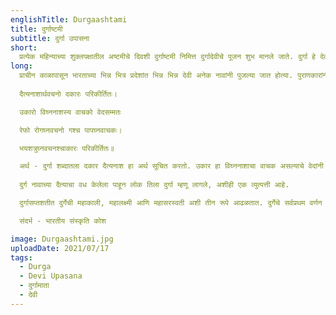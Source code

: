 ```yaml
---
englishTitle: Durgaashtami
title: दुर्गाष्टमी
subtitle: दुर्गा उपासना
short:
  प्रत्येक महिन्याच्या शुक्लपक्षातील अष्टमीचे दिवशी दुर्गाष्टमी निमित्त दुर्गादेवीचे पूजन शुभ मानले जाते. दुर्गा हे देवीचे एक सुप्रसिद्ध स्वरूप आहे. उमा, गौरी, पार्वती, चंडी, चामुंडा, काली, कपालिनी, भवानी, विजया, इ. देवींची अनेक नावे व रूपे आहेत.
long:
  प्राचीन काळापासून भारताच्या भिन्न भित्र प्रदेशांत भिन्न भिन्न देवी अनेक नावांनी पुजल्या जात होत्या. पुराणकारांनी त्या सर्व देवीना दुर्गाच्या ठिकाणी एकरूप केले व दुर्गाला शिवाच्या पत्नीपदावर बसविले. देवीच्या या दुर्गास्वरूपाची व्युत्पत्ती अशी -
  
  दैत्यनाशार्थवचनो दकारः परिकीर्तितः।

  उकारो विघ्ननाशस्य वाचको वेदसम्मतः

  रेफो रोगघ्नवचनो गश्च पापघ्नवाचकः।

  भयशत्रुघ्नवचनश्चाकारः परिकीर्तितः॥

  अर्थ - दुर्गा शब्दातला दकार दैत्यनाश हा अर्थ सूचित करतो. उकार हा विघ्ननाशाचा वाचक असल्याचे वेदांनी मान्य केले आहे. रेफाचा रोगहरण, ग चा पापनाशन आणि आ चा भय व शत्रू यांचे हनन असा अर्थ सांगितलेला आहे.
  
  दुर्ग नावाच्या दैत्याचा वध केलेला पाहून लोक तिला दुर्गा म्हणू लागले, अशीही एक व्युत्पत्ती आहे.

  दुर्गासप्तशतीत दुर्गेची महाकाली, महालक्ष्मी आणि महासरस्वती अशी तीन रूपे आढळतात. दुर्गेचे सर्वप्रथम वर्णन आणि स्तोत्र महाभारतात आढळते. त्यावरून महाभारतकाली दुर्गादेवी ही लोकमानसात आदराचे तो. स्थान मिळवून बसली होती आणि भक्तांची विघ्ने, अरिष्टे, संकटे निवारण करणारी म्हणून तिची प्रसिद्धी झाली होती, हे कळून येते. भारतीय युद्धाच्या प्रसंगी त्या युद्धात जय मिळावा म्हणून श्रीकृष्णाने अर्जुनाला तिचे स्तोत्र म्हणायला सांगितले होते. अर्जुनाने स्तोत्र म्हणताक्षणीच दुर्गादेवी अंतरिक्षात प्रकट होऊन तिने अर्जुनाला 'तू युद्धात अजिंक्य ठरशील' असा वर दिला (म. भा. भीष्म. २३)

  संदर्भ - भारतीय संस्कृति कोश

image: Durgaashtami.jpg
uploadDate: 2021/07/17
tags:
  - Durga
  - Devi Upasana
  - दुर्गामाता
  - देवी
---
```

